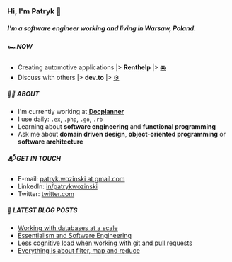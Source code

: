 ### Hi, I'm Patryk 👋

##### I'm a software engineer working and living in Warsaw, Poland.

##### 🏎 NOW

- Creating automotive applications |> **Renthelp** |> [🚘](https://github.com/renthelp)
- Discuss with others |> **dev.to** |> [⚙️](https://dev.to/patryk)

##### 👨‍💻 ABOUT

- I'm currently working at **[Docplanner](https://docplanner.tech/)**
- I use daily: `.ex`, `.php`, `.go`, `.rb`
- Learning about **software engineering** and **functional programming**
- Ask me about **domain driven design**, **object-oriented programming** or **software architecture**

##### 📬 GET IN TOUCH

- E-mail: [patryk.wozinski at gmail.com](patryk.wozinski@gmail.com)
- LinkedIn: [in/patrykwozinski](https://www.linkedin.com/in/patrykwozinski/)
- Twitter: [twitter.com](https://twitter.com/patrykwozinski)

##### 📕 LATEST BLOG POSTS

<!-- BLOG-POST-LIST:START -->
- [Working with databases at a scale](https://medium.com/docplanner-tech/working-with-databases-at-a-scale-549b1d6f42e4)
- [Essentialism and Software Engineering](https://medium.com/@patrykwozinski/essentialism-and-software-engineering-e924e72c601d)
- [Less cognitive load when working with git and pull requests](https://medium.com/@patrykwozinski/less-cognitive-load-when-working-with-git-and-pull-requests-359a729a9659)
- [Everything is about filter, map and reduce](https://medium.com/from-php-to-elixir/everything-is-about-filter-map-and-reduce-d39047daaa47)
<!-- BLOG-POST-LIST:END -->
